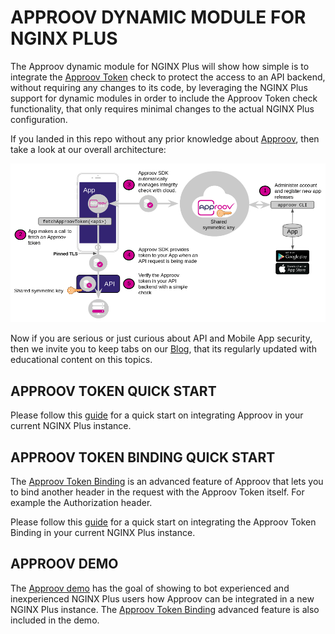 # APPROOV DYNAMIC MODULE FOR NGINX PLUS

The Approov dynamic module for NGINX Plus will show how simple is to integrate the [Approov Token](https://www.approov.io/docs/latest/approov-usage-documentation/#approov-tokens) check to protect the access to an API backend, without requiring any changes to its code, by leveraging the NGINX Plus support for dynamic modules in order to include the Approov Token check functionality, that only requires minimal changes to the actual NGINX Plus configuration.

If you landed in this repo without any prior knowledge about [Approov](https://approov.io/), then take a look at our overall architecture:

![Approov Architecture](/docs/assets/img/approov-overall-architecture.png)

Now if you are serious or just curious about API and Mobile App security, then we invite you to keep tabs on our [Blog](https://blog.approov.io), that its regularly updated with educational content on this topics.


## APPROOV TOKEN QUICK START

Please follow this [guide](/docs/APPROOV_QUICK_START.md) for a quick start on integrating Approov in your current NGINX Plus instance.

## APPROOV TOKEN BINDING QUICK START

The [Approov Token Binding](https://approov.io/docs/latest/approov-usage-documentation/#token-binding) is an advanced feature of Approov that lets you to bind another header in the request with the Approov Token itself. For example the Authorization header.

Please follow this [guide](/docs/APPROOV_TOKEN_BINDING_QUICK_START.md) for a quick start on integrating the Approov Token Binding in your current NGINX Plus instance.

## APPROOV DEMO

The [Approov demo](/docs/APPROOV_DEMO.md) has the goal of showing to bot experienced and inexperienced NGINX Plus users how Approov can be integrated in a new NGINX Plus instance. The [Approov Token Binding](https://approov.io/docs/latest/approov-usage-documentation/#token-binding) advanced feature is also included in the demo.
